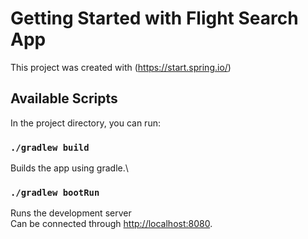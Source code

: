# Getting Started with Flight Search App

This project was created with (https://start.spring.io/)

## Available Scripts

In the project directory, you can run:

### `./gradlew build`

Builds the app using gradle.\

### `./gradlew bootRun`

Runs the development server\
Can be connected through [http://localhost:8080](http://localhost:3000).
